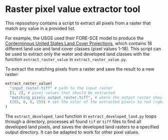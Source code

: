 # Raster pixel value extractor tool

This repsository contains a script to extract all pixels from a raster
that match any value in a provided list.

For example, the USGS used their FORE-SCE model
to produce the [Conterminous United States Land Cover Projections](https://www.sciencebase.gov/catalog/item/5b96c2f9e4b0702d0e826f6d), which contains 18 different land use and
land cover classes (pixel values 1-18). This script can be used to extract
only the water and developed land classes with the function `extract_raster_value`
in `extract_raster_value.py`.

To extract the matching pixels from a raster and save the result to a new raster:
```python
extract_raster_value(
  "input_raster.tiff" # path to the input raster
  [1, 2], # pixel values that should be extracted
  "matching_pixels_output_raster.tiff", # where the output raster should be saved
  (255, 0, 0, 255) # set the color of the extracted pixels to red (rgba format)
)
```

The `extract_developed_land` function in `extract_developed_land.py`
loops through a directory, processes all found `tif` or `tiff` files
to find all developed land pixels, and saves the developed land rasters
to a specified output directory.
It can be adapted to work for other pixel values.